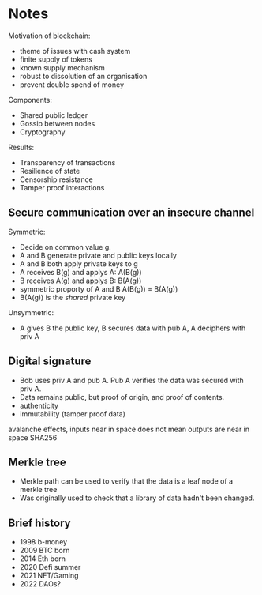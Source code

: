 # Notes

Motivation of blockchain:

- theme of issues with cash system
- finite supply of tokens
- known supply mechanism
- robust to dissolution of an organisation
- prevent double spend of money

Components:

- Shared public ledger
- Gossip between nodes
- Cryptography

Results:

- Transparency of transactions
- Resilience of state
- Censorship resistance
- Tamper proof interactions

## Secure communication over an insecure channel

Symmetric:

- Decide on common value g.
- A and B generate private and public keys locally
- A and B both apply private keys to g
- A receives B(g) and applys A: A(B(g))
- B receives A(g) and applys B: B(A(g))
- symmetric proporty of A and B A(B(g)) = B(A(g))
- B(A(g)) is the *shared* private key

Unsymmetric:

- A gives B the public key, B secures data with pub A, A deciphers with priv A

## Digital signature

- Bob uses priv A and pub A. Pub A verifies the data was secured with priv A.
- Data remains public, but proof of origin, and proof of contents.
- authenticity
- immutability (tamper proof data)

avalanche effects, inputs near in space does not mean outputs are near in space SHA256

## Merkle tree

- Merkle path can be used to verify that the data is a leaf node of a merkle tree
- Was originally used to check that a library of data hadn't been changed.

## Brief history

- 1998 b-money
- 2009 BTC born
- 2014 Eth born
- 2020 Defi summer
- 2021 NFT/Gaming
- 2022 DAOs?
